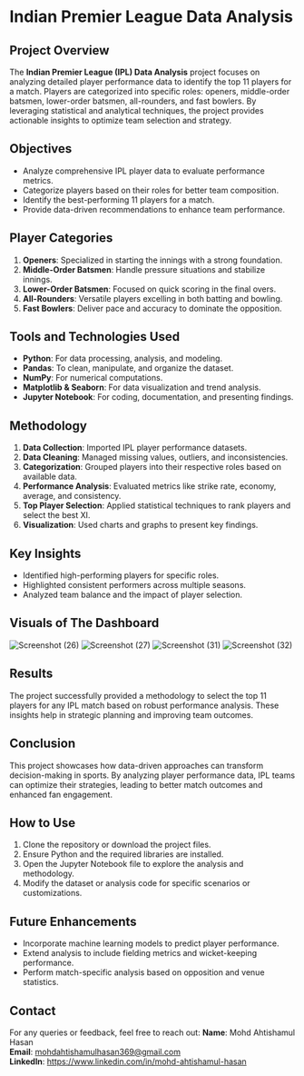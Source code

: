 # Indian Premier League Data Analysis

## Project Overview
The **Indian Premier League (IPL) Data Analysis** project focuses on analyzing detailed player performance data to identify the top 11 players for a match. Players are categorized into specific roles: openers, middle-order batsmen, lower-order batsmen, all-rounders, and fast bowlers. By leveraging statistical and analytical techniques, the project provides actionable insights to optimize team selection and strategy.

## Objectives
- Analyze comprehensive IPL player data to evaluate performance metrics.
- Categorize players based on their roles for better team composition.
- Identify the best-performing 11 players for a match.
- Provide data-driven recommendations to enhance team performance.

## Player Categories
1. **Openers**: Specialized in starting the innings with a strong foundation.
2. **Middle-Order Batsmen**: Handle pressure situations and stabilize innings.
3. **Lower-Order Batsmen**: Focused on quick scoring in the final overs.
4. **All-Rounders**: Versatile players excelling in both batting and bowling.
5. **Fast Bowlers**: Deliver pace and accuracy to dominate the opposition.

## Tools and Technologies Used
- **Python**: For data processing, analysis, and modeling.
- **Pandas**: To clean, manipulate, and organize the dataset.
- **NumPy**: For numerical computations.
- **Matplotlib & Seaborn**: For data visualization and trend analysis.
- **Jupyter Notebook**: For coding, documentation, and presenting findings.

## Methodology
1. **Data Collection**: Imported IPL player performance datasets.
2. **Data Cleaning**: Managed missing values, outliers, and inconsistencies.
3. **Categorization**: Grouped players into their respective roles based on available data.
4. **Performance Analysis**: Evaluated metrics like strike rate, economy, average, and consistency.
5. **Top Player Selection**: Applied statistical techniques to rank players and select the best XI.
6. **Visualization**: Used charts and graphs to present key findings.

## Key Insights
- Identified high-performing players for specific roles.
- Highlighted consistent performers across multiple seasons.
- Analyzed team balance and the impact of player selection.

## Visuals of The Dashboard
![Screenshot (26)](https://github.com/user-attachments/assets/36f44b6b-3f52-4963-a7ed-0331eab547ba)
![Screenshot (27)](https://github.com/user-attachments/assets/5c42ee98-f11f-4947-9bdd-59c1f72e8ef8)
![Screenshot (31)](https://github.com/user-attachments/assets/b6460321-fc54-43de-839e-d1ea72754d7c)
![Screenshot (32)](https://github.com/user-attachments/assets/16baa918-7a03-4944-b762-8431fdeebeef)

## Results
The project successfully provided a methodology to select the top 11 players for any IPL match based on robust performance analysis. These insights help in strategic planning and improving team outcomes.

## Conclusion
This project showcases how data-driven approaches can transform decision-making in sports. By analyzing player performance data, IPL teams can optimize their strategies, leading to better match outcomes and enhanced fan engagement.

## How to Use
1. Clone the repository or download the project files.
2. Ensure Python and the required libraries are installed.
3. Open the Jupyter Notebook file to explore the analysis and methodology.
4. Modify the dataset or analysis code for specific scenarios or customizations.

## Future Enhancements
- Incorporate machine learning models to predict player performance.
- Extend analysis to include fielding metrics and wicket-keeping performance.
- Perform match-specific analysis based on opposition and venue statistics.

## Contact
For any queries or feedback, feel free to reach out:
**Name**: Mohd Ahtishamul Hasan  
**Email**: mohdahtishamulhasan369@gmail.com  
**LinkedIn**: https://www.linkedin.com/in/mohd-ahtishamul-hasan
